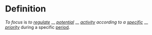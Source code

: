 # Definition

_To focus_ is _to_ [_regulate_](https://github.com/gcassel/Modular-Organization-Terminology/blob/master/terms/regulate.md) __ [_potential_](https://github.com/gcassel/Modular-Organization-Terminology/blob/master/terms/potential.md) __ [_activity_](https://github.com/gcassel/Modular-Organization-Terminology/blob/master/terms/activity.md) _according to a_ [_specific_](https://github.com/gcassel/Modular-Organization-Terminology/blob/master/terms/specific.md) __ [_priority_](https://github.com/gcassel/Modular-Organization-Terminology/blob/master/terms/prioritize.md) during a specific [period](https://github.com/gcassel/Modular-Organization-Terminology/blob/master/terms/period.md).

